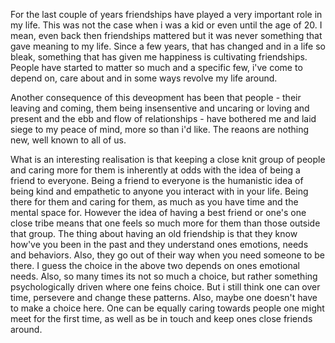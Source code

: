 For the last couple of years friendships have played a very important role in my life. This was not the case when i was a kid or even until the age of 20. I mean, even back then friendships mattered but it was never something that gave meaning to my life. Since a few years, that has changed and in a life so bleak, something that has given me happiness is cultivating friendships. People have started to matter so much and a specific few, i've come to depend on, care about and in some ways revolve my life around. 

Another consequence of this deveopment has been that people - their leaving and coming, them being insensentive and uncaring or loving and present and the ebb and flow of relationships - have bothered me and laid siege to my peace of mind, more so than i'd like. The reaons are nothing new, well known to all of us. 

What is an interesting realisation is that keeping a close knit group of people and caring more for them is inherently at odds with the idea of being a friend to everyone. Being a friend to everyone is the humanistic idea of being kind and empathetic to anyone you interact with in your life. Being there for them and caring for them, as much as you have time and the mental space for. However the idea of having a best friend or one's one close tribe means that one feels so much more for them than those outside that group. The thing about having an old friendship is that they know how've you been in the past and they understand ones emotions, needs and behaviors. Also, they go out of their way when you need someone to be there. I guess the choice in the above two depends on ones emotional needs. Also, so many times its not so much a choice, but rather something psychologically driven where one feins choice. But i still think one can over time, persevere and change these patterns. Also, maybe one doesn't have to make a choice here. One can be equally caring towards people one might meet for the first time, as well as be in touch and keep ones close friends around. 
